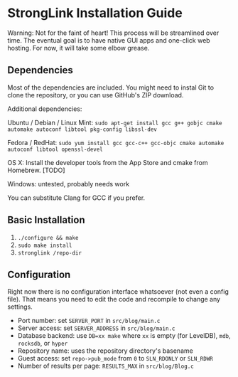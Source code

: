 StrongLink Installation Guide
=============================

Warning: Not for the faint of heart! This process will be streamlined over time. The eventual goal is to have native GUI apps and one-click web hosting. For now, it will take some elbow grease.

Dependencies
------------

Most of the dependencies are included. You might need to instal Git to clone the repository, or you can use GitHub's ZIP download.

Additional dependencies:

Ubuntu / Debian / Linux Mint: `sudo apt-get install gcc g++ gobjc cmake automake autoconf libtool pkg-config libssl-dev`

Fedora / RedHat: `sudo yum install gcc gcc-c++ gcc-objc cmake automake autoconf libtool openssl-devel`

OS X: Install the developer tools from the App Store and cmake from Homebrew. [TODO]

Windows: untested, probably needs work

You can substitute Clang for GCC if you prefer.

Basic Installation
------------------

1. `./configure && make`
2. `sudo make install`
3. `stronglink /repo-dir`

Configuration
-------------

Right now there is no configuration interface whatsoever (not even a config file). That means you need to edit the code and recompile to change any settings.

- Port number: set `SERVER_PORT` in `src/blog/main.c`
- Server access: set `SERVER_ADDRESS` in `src/blog/main.c`
- Database backend: use `DB=xx make` where `xx` is empty (for LevelDB), `mdb`, `rocksdb`, or `hyper`
- Repository name: uses the repository directory's basename
- Guest access: set `repo->pub_mode` from `0` to `SLN_RDONLY` or `SLN_RDWR`
- Number of results per page: `RESULTS_MAX` in `src/blog/Blog.c`

